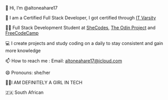 👋 Hi, I’m @altoneahare17

📜 I am a Certified Full Stack Developer, I got certified through <a href="https://itvarsity.org">IT Varsity</a>

👩‍💻 Full Stack Development Student at <a href="https://www.shecodes.io">SheCodes</a>, <a href="https://www.theodinproject.com">The Odin Project</a> and <a href="https://www.freecodecamp.org">FreeCodeCamp</a>

💻 I create projects and study coding on a daily to stay consistent and gain more knowledge

📫 How to reach me : 
   Email: altoneahare17@icloud.com

😄 Pronouns: she/her

💅🏽I AM DEFINITELY A GIRL IN TECH 

🇿🇦 South African
